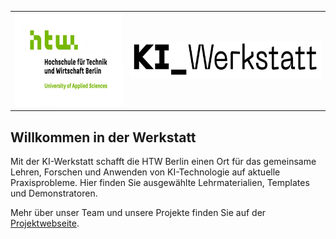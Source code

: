 
<table border=0>
<tr><td><img src="./htw_logo.png" height=150>
</td><td><img src="./image.png" height=60>
</td></tr>
</table>

## Willkommen in der Werkstatt

Mit der KI-Werkstatt schafft die HTW Berlin einen Ort für das gemeinsame Lehren, Forschen und Anwenden von KI-Technologie auf aktuelle Praxisprobleme. Hier finden Sie ausgewählte Lehrmaterialien, Templates und Demonstratoren. 

 Mehr über unser Team und unsere Projekte finden Sie auf der [Projektwebseite](https://kiwerkstatt.f2.htw-berlin.de/).  
